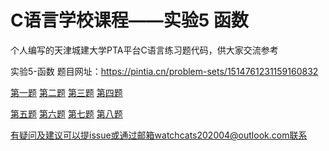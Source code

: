 # C语言学校课程——实验5 函数

个人编写的天津城建大学PTA平台C语言练习题代码，供大家交流参考

实验5-函数 题目网址：https://pintia.cn/problem-sets/1514761231159160832

[第一题](https://github.com/watch-cat/Experiment5_CProgramIntroduction/blob/master/question1.c)
[第二题](https://github.com/watch-cat/Experiment5_CProgramIntroduction/blob/master/question2.c)
[第三题](https://github.com/watch-cat/Experiment5_CProgramIntroduction/blob/master/question3.c)
[第四题](https://github.com/watch-cat/Experiment5_CProgramIntroduction/blob/master/question4.c)

[第五题](https://github.com/watch-cat/Experiment5_CProgramIntroduction/blob/master/question5.c)
[第六题](https://github.com/watch-cat/Experiment5_CProgramIntroduction/blob/master/question6.c)
[第七题](https://github.com/watch-cat/Experiment5_CProgramIntroduction/blob/master/question7.c)
[第八题](https://github.com/watch-cat/Experiment5_CProgramIntroduction/blob/master/question8.c)



有疑问及建议可以提issue或通过邮箱watchcats202004@outlook.com联系
